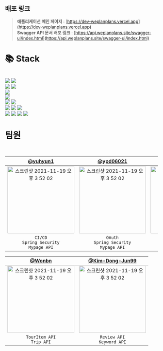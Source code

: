 
## 배포 링크
> **애플리케이션 메인 페이지** : [https://dev-weplanplans.vercel.app](https://dev-weplanplans.vercel.app)
> <br/>
> **Swagger API 문서 배포 링크** : [https://api.weplanplans.site/swagger-ui/index.html](https://api.weplanplans.site/swagger-ui/index.html)


# 📚 Stack
<br/>
<div algin = left>
  <img src="https://img.shields.io/badge/java-FF5A00?style=for-the-badge&logo=Java&logoColor=white">
  <img src="https://img.shields.io/badge/gradle-02303A?style=for-the-badge&logo=gradle&logoColor=white">
  <br/>
  <img src="https://img.shields.io/badge/spring-6DB33F?style=for-the-badge&logo=springboot&logoColor=black">
  <img src="https://img.shields.io/badge/spring security-6DB33F?style=for-the-badge&logo=springsecurity&logoColor=black">
  <br/>
  <img src="https://img.shields.io/badge/swagger-85EA2D?style=for-the-badge&logo=swagger&logoColor=black">

  <br/>
  <img src="https://img.shields.io/badge/mysql-4479A1?style=for-the-badge&logo=mysql&logoColor=white">
  <br/>
  <img src="https://img.shields.io/badge/github actions-2088FF?style=for-the-badge&logo=githubactions&logoColor=white">
  <img src="https://img.shields.io/badge/github-181717?style=for-the-badge&logo=github&logoColor=white">
  <br/>
  <img src="https://img.shields.io/badge/ubuntu-E95420?style=for-the-badge&logo=ubuntu&logoColor=black">
  <img src="https://img.shields.io/badge/aws ec2-232F3E?style=for-the-badge&logo=amazonec2&logoColor=white">
  <img src="https://img.shields.io/badge/aws s3-569A31?style=for-the-badge&logo=amazons3&logoColor=white">
  <br/>
  <img src="https://img.shields.io/badge/notion-000000?style=for-the-badge&logo=notion&logoColor=white">
  <img src="https://img.shields.io/badge/slack-4A154B?style=for-the-badge&logo=slack&logoColor=white">
  <img src="https://img.shields.io/badge/intellij-000000?style=for-the-badge&logo=intellijidea&logoColor=white">
  <img src="https://img.shields.io/badge/postman-FF6C37?style=for-the-badge&logo=postman&logoColor=black">
</div>



# 팀원

<br/>

|    [@yuhyun1](https://github.com/yuhyun1)   |      [@ypd06021](https://github.com/ypd06021)         |           [@Jundev21](https://github.com/Jundev21)        |
|:-------------------------------------------------------------------------:|:---------------------------------------------------:|:-----------------------------------:|
| <img width="220" alt="스크린샷 2021-11-19 오후 3 52 02" src="https://github.com/FinalDoubleTen/TenTenBe/assets/95599193/e77c2c9d-3cb5-469a-8ea9-074a50daacd2"> | <img width="220" alt="스크린샷 2021-11-19 오후 3 52 02" src="https://github.com/FinalDoubleTen/TenTenBe/assets/95599193/9706d573-8787-4ffb-8eb7-952e64039a84"> | <img width="220" alt="스크린샷 2021-11-19 오후 3 52 02" src="https://github.com/FinalDoubleTen/TenTenBe/assets/95599193/fe93e567-f389-4bfc-adb2-d3e446395fd8"> |
|                                                                    `CI/CD` <br/> `Spring Security` <br/> `Mypage API`                                                                    |                                                           `OAuth` <br/> `Spring Security` <br/> `Mypage API`                                                           |                                                                    `Comment API` <br/> `Test Code`                                                                     |

|                                                                   [@Wonbn](https://github.com/Wonbn)                                                                   |                                                          [@Kim-Dong-Jun99](https://github.com/Kim-Dong-Jun99)                                                          |
|:----------------------------------------------------------------------------------------------------------------------------------------------------------------------:|:----------------------------------------------------------------------------------------------------------------------------------------------------------------------:|
| <img width="220" alt="스크린샷 2021-11-19 오후 3 52 02" src="https://github.com/FinalDoubleTen/TenTenBe/assets/95599193/d73ce956-6b12-4518-8ca7-4ad227ddbd4e"> | <img width="220" alt="스크린샷 2021-11-19 오후 3 52 02" src="https://github.com/FinalDoubleTen/TenTenBe/assets/95599193/1617078f-5056-42a4-9bae-0ac0c70d03af"> |
|                                                                    `TourItem API` <br/> `Trip API`                                                                     |                                                       `Review API` <br/> `Keyword API`                                                      |

</div>
